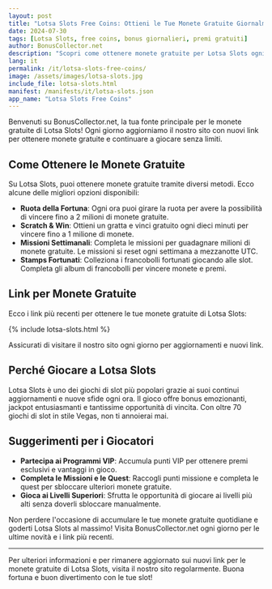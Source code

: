```yaml
---
layout: post
title: "Lotsa Slots Free Coins: Ottieni le Tue Monete Gratuite Giornalmente"
date: 2024-07-30
tags: [Lotsa Slots, free coins, bonus giornalieri, premi gratuiti]
author: BonusCollector.net
description: "Scopri come ottenere monete gratuite per Lotsa Slots ogni giorno e goditi l'esperienza di gioco senza spendere un centesimo!"
lang: it
permalink: /it/lotsa-slots-free-coins/
image: /assets/images/lotsa-slots.jpg
include_file: lotsa-slots.html
manifest: /manifests/it/lotsa-slots.json
app_name: "Lotsa Slots Free Coins"
---
```


Benvenuti su BonusCollector.net, la tua fonte principale per le monete gratuite di Lotsa Slots! Ogni giorno aggiorniamo il nostro sito con nuovi link per ottenere monete gratuite e continuare a giocare senza limiti.

## Come Ottenere le Monete Gratuite

Su Lotsa Slots, puoi ottenere monete gratuite tramite diversi metodi. Ecco alcune delle migliori opzioni disponibili:

- **Ruota della Fortuna**: Ogni ora puoi girare la ruota per avere la possibilità di vincere fino a 2 milioni di monete gratuite.
- **Scratch & Win**: Ottieni un gratta e vinci gratuito ogni dieci minuti per vincere fino a 1 milione di monete.
- **Missioni Settimanali**: Completa le missioni per guadagnare milioni di monete gratuite. Le missioni si reset ogni settimana a mezzanotte UTC.
- **Stamps Fortunati**: Colleziona i francobolli fortunati giocando alle slot. Completa gli album di francobolli per vincere monete e premi.

## Link per Monete Gratuite

Ecco i link più recenti per ottenere le tue monete gratuite di Lotsa Slots:

{% include lotsa-slots.html %}

Assicurati di visitare il nostro sito ogni giorno per aggiornamenti e nuovi link.

## Perché Giocare a Lotsa Slots

Lotsa Slots è uno dei giochi di slot più popolari grazie ai suoi continui aggiornamenti e nuove sfide ogni ora. Il gioco offre bonus emozionanti, jackpot entusiasmanti e tantissime opportunità di vincita. Con oltre 70 giochi di slot in stile Vegas, non ti annoierai mai.

## Suggerimenti per i Giocatori

- **Partecipa ai Programmi VIP**: Accumula punti VIP per ottenere premi esclusivi e vantaggi in gioco.
- **Completa le Missioni e le Quest**: Raccogli punti missione e completa le quest per sbloccare ulteriori monete gratuite.
- **Gioca ai Livelli Superiori**: Sfrutta le opportunità di giocare ai livelli più alti senza doverli sbloccare manualmente.

Non perdere l'occasione di accumulare le tue monete gratuite quotidiane e goderti Lotsa Slots al massimo! Visita BonusCollector.net ogni giorno per le ultime novità e i link più recenti.

---

Per ulteriori informazioni e per rimanere aggiornato sui nuovi link per le monete gratuite di Lotsa Slots, visita il nostro sito regolarmente. Buona fortuna e buon divertimento con le tue slot!